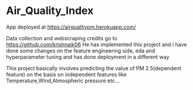# Air_Quality_Index

App deployed at https://airqualitypm.herokuapp.com/

Data collection and webscraping credits go to https://github.com/krishnaik06
He has implemented this project and i have done some changes on the feature engineering side, eda and hyperparameter tuning and has done deployment in a different way



This project basically involves predicting the value of PM 2.5(dependent feature) on the basis on independent features like Temperature,Wind,Atmospheric pressure etc...

